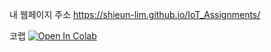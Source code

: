 내 웹페이지 주소
https://shieun-lim.github.io/IoT_Assignments/

코랩
[![Open In Colab](https://colab.research.google.com/assets/colab-badge.svg)](
https://colab.research.google.com/github/Shieun-Lim/IoT_Assignments/blob/main/mycode.ipynb)

